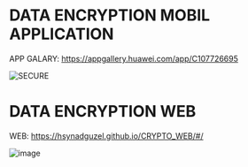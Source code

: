 # DATA ENCRYPTION MOBIL APPLICATION

APP GALARY: https://appgallery.huawei.com/app/C107726695

![SECURE](https://user-images.githubusercontent.com/98910348/215597660-bca9cc14-e38b-4da6-bc2b-37d5ff07374d.jpg)


# DATA ENCRYPTION WEB

WEB: https://hsynadguzel.github.io/CRYPTO_WEB/#/

![image](https://user-images.githubusercontent.com/98910348/235442555-fc64db99-faf4-4d28-be9a-c0667a7a1ed4.png)
